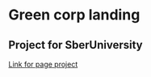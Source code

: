 # Green corp landing

## Project for SberUniversity

[Link for page project](https://turell7.github.io/green-corp-landing)